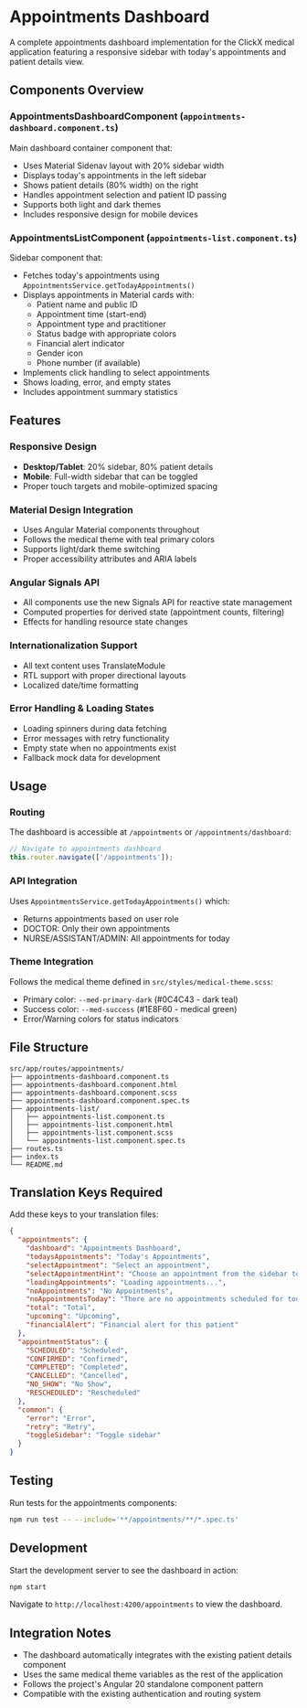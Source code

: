 # Appointments Dashboard

A complete appointments dashboard implementation for the ClickX medical application featuring a responsive sidebar with today's appointments and patient details view.

## Components Overview

### AppointmentsDashboardComponent (`appointments-dashboard.component.ts`)
Main dashboard container component that:
- Uses Material Sidenav layout with 20% sidebar width
- Displays today's appointments in the left sidebar
- Shows patient details (80% width) on the right
- Handles appointment selection and patient ID passing
- Supports both light and dark themes
- Includes responsive design for mobile devices

### AppointmentsListComponent (`appointments-list.component.ts`)
Sidebar component that:
- Fetches today's appointments using `AppointmentsService.getTodayAppointments()`
- Displays appointments in Material cards with:
  - Patient name and public ID
  - Appointment time (start-end)
  - Appointment type and practitioner
  - Status badge with appropriate colors
  - Financial alert indicator
  - Gender icon
  - Phone number (if available)
- Implements click handling to select appointments
- Shows loading, error, and empty states
- Includes appointment summary statistics

## Features

### Responsive Design
- **Desktop/Tablet**: 20% sidebar, 80% patient details
- **Mobile**: Full-width sidebar that can be toggled
- Proper touch targets and mobile-optimized spacing

### Material Design Integration
- Uses Angular Material components throughout
- Follows the medical theme with teal primary colors
- Supports light/dark theme switching
- Proper accessibility attributes and ARIA labels

### Angular Signals API
- All components use the new Signals API for reactive state management
- Computed properties for derived state (appointment counts, filtering)
- Effects for handling resource state changes

### Internationalization Support
- All text content uses TranslateModule
- RTL support with proper directional layouts
- Localized date/time formatting

### Error Handling & Loading States
- Loading spinners during data fetching
- Error messages with retry functionality
- Empty state when no appointments exist
- Fallback mock data for development

## Usage

### Routing
The dashboard is accessible at `/appointments` or `/appointments/dashboard`:

```typescript
// Navigate to appointments dashboard
this.router.navigate(['/appointments']);
```

### API Integration
Uses `AppointmentsService.getTodayAppointments()` which:
- Returns appointments based on user role
- DOCTOR: Only their own appointments
- NURSE/ASSISTANT/ADMIN: All appointments for today

### Theme Integration
Follows the medical theme defined in `src/styles/medical-theme.scss`:
- Primary color: `--med-primary-dark` (#0C4C43 - dark teal)
- Success color: `--med-success` (#1E8F60 - medical green)
- Error/Warning colors for status indicators

## File Structure

```
src/app/routes/appointments/
├── appointments-dashboard.component.ts
├── appointments-dashboard.component.html
├── appointments-dashboard.component.scss
├── appointments-dashboard.component.spec.ts
├── appointments-list/
│   ├── appointments-list.component.ts
│   ├── appointments-list.component.html
│   ├── appointments-list.component.scss
│   └── appointments-list.component.spec.ts
├── routes.ts
├── index.ts
└── README.md
```

## Translation Keys Required

Add these keys to your translation files:

```json
{
  "appointments": {
    "dashboard": "Appointments Dashboard",
    "todaysAppointments": "Today's Appointments",
    "selectAppointment": "Select an appointment",
    "selectAppointmentHint": "Choose an appointment from the sidebar to view patient details",
    "loadingAppointments": "Loading appointments...",
    "noAppointments": "No Appointments",
    "noAppointmentsToday": "There are no appointments scheduled for today",
    "total": "Total",
    "upcoming": "Upcoming",
    "financialAlert": "Financial alert for this patient"
  },
  "appointmentStatus": {
    "SCHEDULED": "Scheduled",
    "CONFIRMED": "Confirmed", 
    "COMPLETED": "Completed",
    "CANCELLED": "Cancelled",
    "NO_SHOW": "No Show",
    "RESCHEDULED": "Rescheduled"
  },
  "common": {
    "error": "Error",
    "retry": "Retry",
    "toggleSidebar": "Toggle sidebar"
  }
}
```

## Testing

Run tests for the appointments components:

```bash
npm run test -- --include='**/appointments/**/*.spec.ts'
```

## Development

Start the development server to see the dashboard in action:

```bash
npm start
```

Navigate to `http://localhost:4200/appointments` to view the dashboard.

## Integration Notes

- The dashboard automatically integrates with the existing patient details component
- Uses the same medical theme variables as the rest of the application
- Follows the project's Angular 20 standalone component pattern
- Compatible with the existing authentication and routing system

